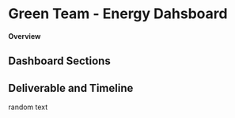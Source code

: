 # Green Team - Energy Dahsboard

#### Overview

## Dashboard Sections

## Deliverable and Timeline


random text
